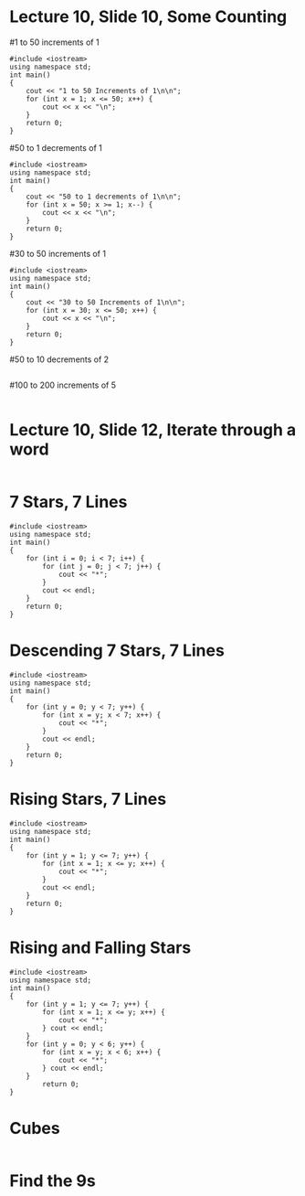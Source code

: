 # Lecture 10, Slide 10, Some Counting
#1 to 50 increments of 1
```
#include <iostream>
using namespace std;
int main()
{
    cout << "1 to 50 Increments of 1\n\n";
    for (int x = 1; x <= 50; x++) {
        cout << x << "\n";
    }
    return 0;
}
```
#50 to 1 decrements of 1
```
#include <iostream>
using namespace std;
int main()
{
    cout << "50 to 1 decrements of 1\n\n";
    for (int x = 50; x >= 1; x--) {
        cout << x << "\n";
    }
    return 0;
}
```
#30 to 50 increments of 1
```
#include <iostream>
using namespace std;
int main()
{
    cout << "30 to 50 Increments of 1\n\n";
    for (int x = 30; x <= 50; x++) {
        cout << x << "\n";
    }
    return 0;
}
```
#50 to 10 decrements of 2
```
```
#100 to 200 increments of 5
```
```
# Lecture 10, Slide 12, Iterate through a word
```
```
# 7 Stars, 7 Lines
```
#include <iostream>
using namespace std;
int main()
{
    for (int i = 0; i < 7; i++) {
        for (int j = 0; j < 7; j++) {
            cout << "*";
        }
        cout << endl;
    }
    return 0;
}
```
# Descending 7 Stars, 7 Lines
```
#include <iostream>
using namespace std;
int main()
{
    for (int y = 0; y < 7; y++) {
        for (int x = y; x < 7; x++) {
            cout << "*";
        }
        cout << endl;
    }
    return 0;
}
```
# Rising Stars, 7 Lines
```
#include <iostream>
using namespace std;
int main()
{
    for (int y = 1; y <= 7; y++) {
        for (int x = 1; x <= y; x++) {
            cout << "*";
        }
        cout << endl;
    }
    return 0;
}
```
# Rising and Falling Stars
```
#include <iostream>
using namespace std;
int main()
{
    for (int y = 1; y <= 7; y++) {
        for (int x = 1; x <= y; x++) {
            cout << "*";
        } cout << endl;
    }
    for (int y = 0; y < 6; y++) {
        for (int x = y; x < 6; x++) {
            cout << "*";
        } cout << endl;
    }
        return 0;
}
```
# Cubes
```
```
# Find the 9s
```
```
